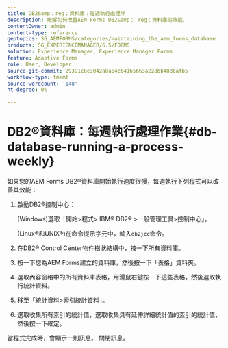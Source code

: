 ```yaml
---
title: DB2&amp；reg；資料庫：每週執行處理序
description: 瞭解如何改善AEM Forms DB2&amp； reg；資料庫的效能。
contentOwner: admin
content-type: reference
geptopics: SG_AEMFORMS/categories/maintaining_the_aem_forms_database
products: SG_EXPERIENCEMANAGER/6.5/FORMS
solution: Experience Manager, Experience Manager Forms
feature: Adaptive Forms
role: User, Developer
source-git-commit: 29391c8e3042a8a04c64165663a228bb4886afb5
workflow-type: tm+mt
source-wordcount: '148'
ht-degree: 0%

---
```


# DB2®資料庫：每週執行處理作業{#db-database-running-a-process-weekly}

如果您的AEM Forms DB2®資料庫開始執行速度很慢，每週執行下列程式可以改善其效能：

1. 啟動DB2®控制中心：

   (Windows)選取「開始>程式> IBM® DB2® >一般管理工具>控制中心」。

   (Linux®和UNIX®)在命令提示字元中，輸入`db2jcc`命令。

1. 在DB2® Control Center物件樹狀結構中，按一下所有資料庫。
1. 按一下您為AEM Forms建立的資料庫，然後按一下「表格」資料夾。
1. 選取內容窗格中的所有資料庫表格，用滑鼠右鍵按一下這些表格，然後選取執行統計資料。
1. 移至「統計資料>索引統計資料」。
1. 選取收集所有索引的統計值，選取收集具有延伸詳細統計值的索引的統計值，然後按一下確定。

當程式完成時，會顯示一則訊息。 關閉訊息。
